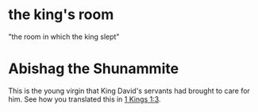 # the king's room

"the room in which the king slept"

# Abishag the Shunammite

This is the young virgin that King David's servants had brought to care for him. See how you translated this in [1 Kings 1:3](./03.md).

